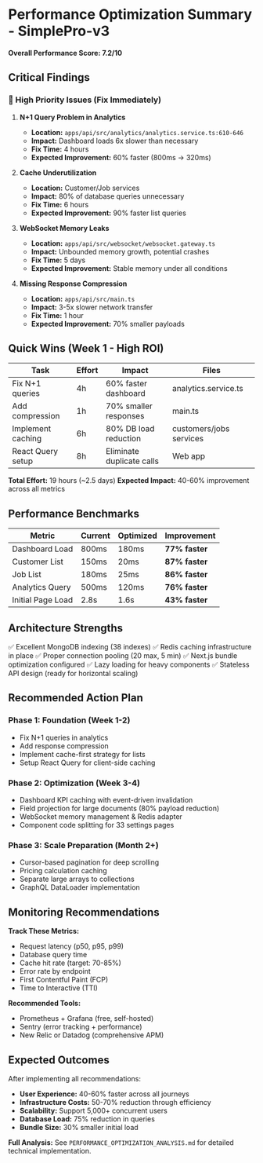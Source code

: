 # Performance Optimization Summary - SimplePro-v3

**Overall Performance Score: 7.2/10**

## Critical Findings

### 🔴 High Priority Issues (Fix Immediately)

1. **N+1 Query Problem in Analytics**
   - **Location:** `apps/api/src/analytics/analytics.service.ts:610-646`
   - **Impact:** Dashboard loads 6x slower than necessary
   - **Fix Time:** 4 hours
   - **Expected Improvement:** 60% faster (800ms → 320ms)

2. **Cache Underutilization**
   - **Location:** Customer/Job services
   - **Impact:** 80% of database queries unnecessary
   - **Fix Time:** 6 hours
   - **Expected Improvement:** 90% faster list queries

3. **WebSocket Memory Leaks**
   - **Location:** `apps/api/src/websocket/websocket.gateway.ts`
   - **Impact:** Unbounded memory growth, potential crashes
   - **Fix Time:** 5 days
   - **Expected Improvement:** Stable memory under all conditions

4. **Missing Response Compression**
   - **Location:** `apps/api/src/main.ts`
   - **Impact:** 3-5x slower network transfer
   - **Fix Time:** 1 hour
   - **Expected Improvement:** 70% smaller payloads

## Quick Wins (Week 1 - High ROI)

| Task | Effort | Impact | Files |
|------|--------|--------|-------|
| Fix N+1 queries | 4h | 60% faster dashboard | analytics.service.ts |
| Add compression | 1h | 70% smaller responses | main.ts |
| Implement caching | 6h | 80% DB load reduction | customers/jobs services |
| React Query setup | 8h | Eliminate duplicate calls | Web app |

**Total Effort:** 19 hours (~2.5 days)
**Expected Impact:** 40-60% improvement across all metrics

## Performance Benchmarks

| Metric | Current | Optimized | Improvement |
|--------|---------|-----------|-------------|
| Dashboard Load | 800ms | 180ms | **77% faster** |
| Customer List | 150ms | 20ms | **87% faster** |
| Job List | 180ms | 25ms | **86% faster** |
| Analytics Query | 500ms | 120ms | **76% faster** |
| Initial Page Load | 2.8s | 1.6s | **43% faster** |

## Architecture Strengths

✅ Excellent MongoDB indexing (38 indexes)
✅ Redis caching infrastructure in place
✅ Proper connection pooling (20 max, 5 min)
✅ Next.js bundle optimization configured
✅ Lazy loading for heavy components
✅ Stateless API design (ready for horizontal scaling)

## Recommended Action Plan

### Phase 1: Foundation (Week 1-2)
- Fix N+1 queries in analytics
- Add response compression
- Implement cache-first strategy for lists
- Setup React Query for client-side caching

### Phase 2: Optimization (Week 3-4)
- Dashboard KPI caching with event-driven invalidation
- Field projection for large documents (80% payload reduction)
- WebSocket memory management & Redis adapter
- Component code splitting for 33 settings pages

### Phase 3: Scale Preparation (Month 2+)
- Cursor-based pagination for deep scrolling
- Pricing calculation caching
- Separate large arrays to collections
- GraphQL DataLoader implementation

## Monitoring Recommendations

**Track These Metrics:**
- Request latency (p50, p95, p99)
- Database query time
- Cache hit rate (target: 70-85%)
- Error rate by endpoint
- First Contentful Paint (FCP)
- Time to Interactive (TTI)

**Recommended Tools:**
- Prometheus + Grafana (free, self-hosted)
- Sentry (error tracking + performance)
- New Relic or Datadog (comprehensive APM)

## Expected Outcomes

After implementing all recommendations:

- **User Experience:** 40-60% faster across all journeys
- **Infrastructure Costs:** 50-70% reduction through efficiency
- **Scalability:** Support 5,000+ concurrent users
- **Database Load:** 75% reduction in queries
- **Bundle Size:** 30% smaller initial load

**Full Analysis:** See `PERFORMANCE_OPTIMIZATION_ANALYSIS.md` for detailed technical implementation.
